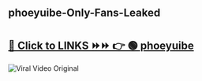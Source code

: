 
 ## phoeyuibe-Only-Fans-Leaked

# <h2><a href="https://clipsfans.com/phoeyuibe&ref=git">🔗 Click to LINKS ⏩⏩ 👉 🟢 phoeyuibe </a></h2>

<a href="https://clipsfans.com/phoeyuibe&ref=git" rel="nofollow" data-target="animated-image.originalLink"><img src="https://i.ibb.co.com/xMMVF88/686577567.gif" alt="Viral Video Original" style="max-width: 100%; display: inline-block;" data-target="animated-image.originalImage"></a>
